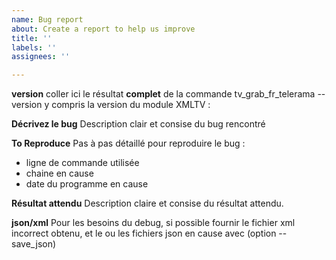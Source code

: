 ```yaml
---
name: Bug report
about: Create a report to help us improve
title: ''
labels: ''
assignees: ''

---
```


**version**
coller ici le résultat **complet** de la commande tv_grab_fr_telerama --version
y compris la version du module XMLTV :

**Décrivez le bug**
Description clair et consise du bug rencontré 

**To Reproduce**
Pas à pas détaillé pour reproduire le bug :
* ligne de commande utilisée
* chaine en cause
* date du programme en cause


**Résultat attendu**
Description claire et consise du résultat attendu.

**json/xml**
Pour les besoins du debug, si possible fournir le fichier xml incorrect obtenu, et le ou les fichiers json en cause avec (option --save_json)
